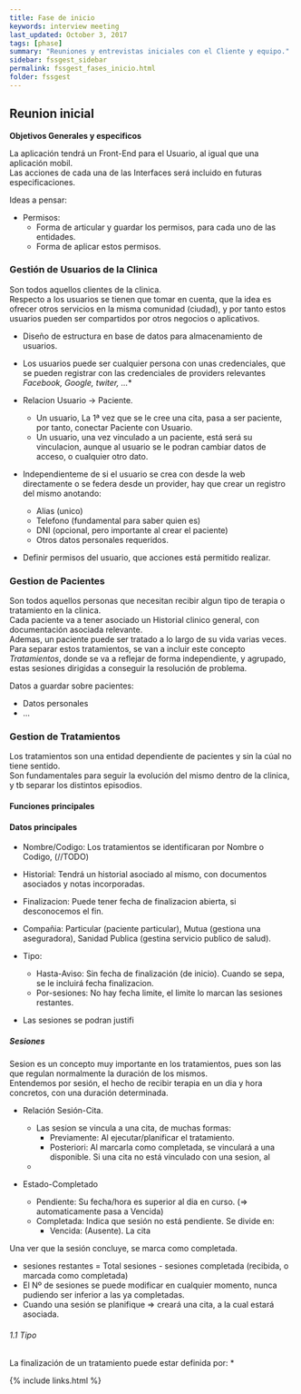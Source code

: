 ```yaml
---
title: Fase de inicio
keywords: interview meeting
last_updated: October 3, 2017
tags: [phase]
summary: "Reuniones y entrevistas iniciales con el Cliente y equipo."
sidebar: fssgest_sidebar
permalink: fssgest_fases_inicio.html
folder: fssgest
---
```


## Reunion inicial

**Objetivos Generales y especificos**

La aplicación tendrá un Front-End para el Usuario, al igual que una aplicación mobil.<br>
Las acciones de cada una de las Interfaces será incluido en futuras especificaciones.<br>

Ideas a pensar:

* Permisos:
    * Forma de articular y guardar los permisos, para cada uno de las entidades.
    * Forma de aplicar estos permisos.





###  Gestión de Usuarios de la Clinica

Son todos aquellos clientes de la clinica.<br>
Respecto a los usuarios se tienen que tomar en cuenta, que la idea es ofrecer otros servicios en la misma comunidad (ciudad),
y por tanto estos usuarios pueden ser compartidos por otros negocios o aplicativos.

* Diseño de estructura en base de datos para almacenamiento de usuarios.
* Los usuarios puede ser cualquier persona con unas credenciales, que se pueden registrar con las credenciales de providers relevantes *Facebook, Google, twiter, ...**
* Relacion Usuario -> Paciente.
    * Un usuario, La 1ª vez que se le cree una cita, pasa a ser paciente, por tanto, conectar Paciente con Usuario.
    * Un usuario, una vez vinculado a un paciente, está será su vinculacion, aunque al usuario se le podran cambiar datos de acceso, o cualquier otro dato.
* Independienteme de si el usuario se crea con desde la web directamente o se federa desde un provider, hay que crear un registro del mismo anotando:
    * Alias (unico)
    * Telefono (fundamental para saber quien es)
    * DNI (opcional, pero importante al crear el paciente)
    * Otros datos personales requeridos.

* Definir permisos del usuario, que acciones está permitido realizar.


### Gestion de Pacientes

Son todos aquellos personas que necesitan recibir algun tipo de terapia o tratamiento en la clinica.<br>
Cada paciente va a tener asociado un Historial clinico general, con documentación asociada relevante.<br>
Ademas, un paciente puede ser tratado a lo largo de su vida varias veces. Para separar estos tratamientos, se van a incluir este concepto *Tratamientos*,
donde se va a reflejar de forma independiente, y agrupado, estas sesiones dirigidas a conseguir la resolución de problema.

Datos a guardar sobre pacientes:
* Datos personales
* ...


### Gestion de Tratamientos

Los tratamientos son una entidad dependiente de pacientes y sin la cúal no tiene sentido.<br>
Son fundamentales para seguir la evolución del mismo dentro de la clinica, y tb separar los distintos episodios.

####  Funciones principales

####  Datos principales

* Nombre/Codigo: Los tratamientos se identificaran por Nombre o Codigo, (//TODO)
* Historial: Tendrá un historial asociado al mismo, con documentos asociados y notas incorporadas. 
* Finalizacion: Puede tener fecha de finalizacion abierta, si desconocemos el fin.
* Compañia: Particular (paciente particular), Mutua (gestiona una aseguradora), Sanidad Publica (gestina servicio publico de salud).
* Tipo: 
    * Hasta-Aviso: Sin fecha de finalización (de inicio). Cuando se sepa, se le incluirá fecha finalizacion.
    * Por-sesiones: No hay fecha limite, el limite lo marcan las sesiones restantes.

* Las sesiones se podran justifi

##### Sesiones

Sesion es un concepto muy importante en los tratamientos, pues son las que regulan normalmente la duración de los mismos.<br>
Entendemos por sesión, el hecho de recibir terapia en un dia y hora concretos, con una duración determinada.<br>

* Relación Sesión-Cita.
    * Las sesion se vincula a una cita, de muchas formas:
        * Previamente: Al ejecutar/planificar el tratamiento.
        * Posteriori: Al marcarla como completada, se vinculará a una disponible. Si una cita no está vinculado con una sesion, al
    *


* Estado-Completado
    * Pendiente: Su fecha/hora es superior al dia en curso. (=> automaticamente pasa a Vencida)
    * Completada: Indica que sesión no está pendiente. Se divide en:
        * Vencida: (Ausente). La cita


Una ver que la sesión concluye, se marca como completada.

* sesiones restantes = Total sesiones - sesiones completada (recibida, o marcada como completada)
* El Nº de sesiones se puede modificar en cualquier momento, nunca pudiendo ser inferior a las ya completadas.
* Cuando una sesión se planifique => creará una cita, a la cual estará asociada.


###### 1.1 Tipo
La finalización de un tratamiento puede estar definida por:
*










{% include links.html %}
